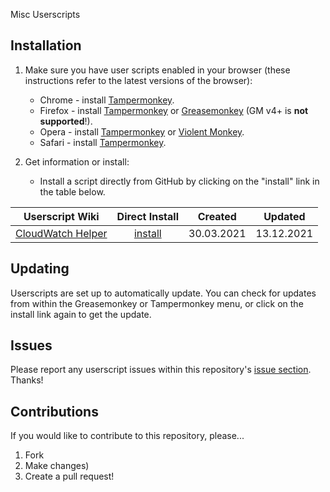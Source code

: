Misc Userscripts

## Installation

1. Make sure you have user scripts enabled in your browser (these instructions refer to the latest versions of the browser):

   - Chrome - install [Tampermonkey](https://tampermonkey.net/?ext=dhdg&browser=chrome).
   - Firefox - install [Tampermonkey](https://tampermonkey.net/?ext=dhdg&browser=firefox) or [Greasemonkey](https://addons.mozilla.org/en-US/firefox/addon/greasemonkey/) (GM v4+ is **not supported**!).
   - Opera - install [Tampermonkey](https://tampermonkey.net/?ext=dhdg&browser=opera) or [Violent Monkey](https://addons.opera.com/en/extensions/details/violent-monkey/).
   - Safari - install [Tampermonkey](https://tampermonkey.net/?ext=dhdg&browser=safari).

2. Get information or install:
   - Install a script directly from GitHub by clicking on the "install" link in the table below.

| Userscript Wiki               |   Direct Install   |  Created   |  Updated   |
| ----------------------------- | :----------------: | :--------: | :--------: |
| [CloudWatch Helper][cwh-wiki] | [install][cwh-raw] | 30.03.2021 | 13.12.2021 |

[cwh-wiki]: https://github.com/MishaKav/userscripts/wiki/CloudWatch-Helper
[cwh-raw]: https://raw.githubusercontent.com/MishaKav/userscripts/main/cloudwatch-helper.user.js

## Updating

Userscripts are set up to automatically update. You can check for updates from within the Greasemonkey or Tampermonkey menu, or click on the install link again to get the update.

## Issues

Please report any userscript issues within this repository's [issue section](https://github.com/MishaKav/userscripts/issues). Thanks!

## Contributions

If you would like to contribute to this repository, please...

1. Fork
2. Make changes)
3. Create a pull request!
